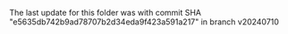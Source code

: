 The last update for this folder was with commit SHA "e5635db742b9ad78707b2d34eda9f423a591a217" in branch v20240710
